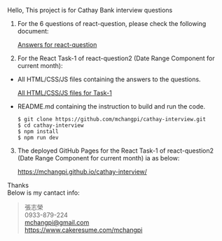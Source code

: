 Hello, This project is for Cathay Bank interview questions

1. For the 6 questions of react-question, please check the following document:

   [Answers for react-question](https://github.com/mchangpi/cathay-interview/tree/main/doc/answers-react-question.pdf)

2. For the React Task-1 of react-question2 (Date Range Component for current month):

- All HTML/CSS/JS files containing the answers to the questions.

  [All HTML/CSS/JS files for Task-1](https://github.com/mchangpi/cathay-interview/tree/main/src)

- README.md containing the instruction to build and run the code.

  ```
  $ git clone https://github.com/mchangpi/cathay-interview.git
  $ cd cathay-interview
  $ npm install
  $ npm run dev
  ```

3. The deployed GitHub Pages for the React Task-1 of react-question2 (Date Range Component for current month) ia as below:

   https://mchangpi.github.io/cathay-interview/

Thanks  
Below is my cantact info:

> 張志榮  
> 0933-879-224  
> mchangpi@gmail.com  
> https://www.cakeresume.com/mchangpi
